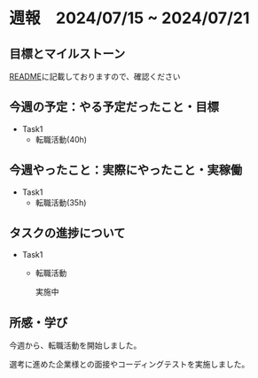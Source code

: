 # 週報　2024/07/15 ~ 2024/07/21

## 目標とマイルストーン
[README](https://github.com/Aki158/weekly-report/blob/main/README.md)に記載しておりますので、確認ください

## 今週の予定：やる予定だったこと・目標

- Task1
    - 転職活動(40h)

## 今週やったこと：実際にやったこと・実稼働

- Task1
    - 転職活動(35h)

## タスクの進捗について

- Task1
    - 転職活動

        実施中


## 所感・学び

今週から、転職活動を開始しました。

選考に進めた企業様との面接やコーディングテストを実施しました。
